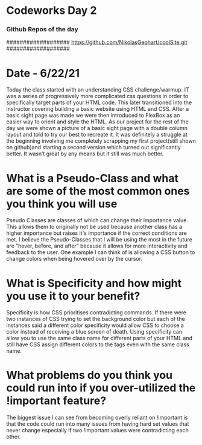 # Codeworks Day 2

### Github Repos of the day

###################
https://github.com/NikolasGephart/coolSite.git
###################

# Date - 6/22/21

Today the class started with an understanding CSS challenge/warmup. IT was a series of progressively more complicated css questions in order to specifically target parts of your HTML code. This later transitioned into the instructor covering building a basic website using HTML and CSS. After a basic sight page was made we were then introduced to FlexBox as an easier way to orient and style the HTML. As our project for the rest of the day we were shown a picture of a basic sight page with a double column layout and told to try our best to recreate it. It was definitely a struggle at the beginning involving me completely scrapping my first project(still shown on github)and starting a second version which turned out significantly better. It wasn’t great by any means but it still was much better.


# What is a Pseudo-Class and what are some of the most common ones you think you will use

Pseudo Classes are classes of which can change their importance value. This allows them to originally not be used because another class has a higher importance but raises it's importance if the correct conditions are met. I believe the Pseudo-Classes that I will be using the most in the future are “hover, before, and after” because it allows for more interactivity and feedback to the user. One example I can think of is allowing a CSS button to change colors when being hovered over by the cursor.

# What is Specificity and how might you use it to your benefit?

Specificity is how CSS prioritises contradicting commands. If there were two instances of CSS trying to set the background color but each of the instances said a different color specificity would allow CSS to choose a color instead of receiving a blue screen of death. Using specificity can allow you to use the same class name for different parts of your HTML and still have CSS assign different colors to the tags even with the same class name.

# What problems do you think you could run into if you over-utilized the !important feature?

The biggest issue I can see from becoming overly reliant on !important is that the code could run into many issues from having hard set values that never change especially if two !important values were contradicting each other.